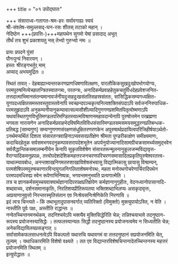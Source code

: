 +++
title = "०१ उपोद्घातः"

+++
संसाराध्व-गतागत-श्रम-हरः सर्वावगाह्यः स्वयं  
श्री-संश्लेष-समुल्लसद्-घन-रसः शीतस् तटाको महान् ।  
नेदिष्ठेन +++(प्रपत्ति-)+++महापथेन सुगमो येषां प्रसादाद् अभूत्  
तीर्थं तत्र शुभं प्रकाशयतु नस् तेभ्यो गुरुभ्यो नमः ॥  

प्रायः प्रपदने पुंसां  
पौनःपुन्यं निवारयन् ।  
हस्तः श्रीरङ्गभर्तुर् माम्  
अव्याद् अभयमुद्रितः ॥  

स्थितं तावत् - देहबाह्याभ्यन्तरकरणप्राणधिषणाविलक्षणः, पारलौकिकसुखदुःखोपभोगयोग्यः,  
परमपुरुषनित्येच्छातन्त्रितस्वातन्त्र्यः, परतन्त्रः, अनादिकर्मप्रवाहहेतुकचतुर्विधदेहप्रवेशजनित-  
तत्तदात्माभिमानसंतन्यमानावर्जनीयदुःसहदुःखसंततिसहस्रसंततः, सांसिद्धिकसम्यगध्यक्षित-  
युगपदध्यक्षितसमस्तवस्तुवास्तवेनापि स्वच्छन्दपञ्चकृत्यनित्यशक्तिसंपदाऽपि सर्वजननिरुपाधिक-  
परमसुहृदाऽपि अनुकम्पनीयानुकम्पावात्सल्यसौशील्यादिगुणगणप्रशमितपितृत्वोष्मणाऽपि  
यथावस्थितगुणविभूतिमण्डलपरिमण्डितस्यात्मविश्राणनमहावदान्येनापि पुरुषोत्तमेन परब्रह्मणा  
भगवता नारायणेन अनादिकर्मप्रवाहभेदविषमितविविधसंसारिमण्डलसमसमयसमुद्धरणप्रतिबन्धक-  
प्रतिबद्ध [साम्यगुण] सम्यग्गुणगणसंरक्षणसंधुक्षितरणरणकेन अपुरुषार्थप्रदायित्वपरिजिहीर्षयाऽर्थतो-  
ऽनर्थमप्यर्थितं दिशता संसारतन्त्रवाहिनाऽप्यवसरप्रतीक्षेण श्रीमता पुण्डरीकाक्षेण समीक्ष्यमाणः,  
कदाचिदहेतुक सर्वसमभगवदनुकम्पावसरापदेशभूतेन अपर्यनुयोज्यानादिसामग्रीचक्रसामर्थ्यसमुद्भवेन  
सर्वसैद्धान्तिकसमालम्बनीयेन केनापि सुकृतविशेषेण संसारतरून्मूलनानुकूलजन्मविद्यावृत्त-  
वैराग्यादिकमनुप्रपन्नः, तत्त्वोपदेशदेशिकमहत्तरजनचरणपरिचरणसमासादितप्रकृतिपुरुषेश्वरतत्त्व-  
याथात्म्यावबोधः, अनन्तशाखनिगमतरुशाखाविशेषसंभवासु विद्यात्मिकासु छायासु विश्राम्यन्,  
परमशेषिपरमपुरुषचरणारविन्दयुगलनिगलिताशेषमनोरथः, महता मनोरथगोचरेणार्चिरादिपथेन  
परमपदमधिरुह्य स्वेन रूपेणाभिनिष्पन्नः, भगवन्तमनुभवति प्रत्यगात्मेति ।  
तत्र च ज्ञानकर्मसमुच्चयवाक्यार्थज्ञानादिपरपक्षप्रतिक्षेपेण कर्मज्ञानानुगृहीतः, वेदनध्यानोपासानादि-  
शब्दवाच्यः, दर्शनसमानाकृतिः, निरतिशयप्रीतिरूपतया भक्तिशब्दाभिलप्यः असकृदावृत्तः,  
आप्रयाणानुवृत्तो निरन्तरस्मृतिसंतान एव निःश्रेयसनिःश्रेणिकेति निरणायि ॥  
इदं त्वत्र चिन्त्यते - किं तथाभूतादुपासनवर्गात् व्यतिरिक्तो (विमुक्तो) मुक्त्युपायोऽस्ति, न वेति ।  
नास्तीति पूर्वः पक्षः, अस्तीति राद्धान्तः ॥  
नन्वेतच्चिन्तनमनर्थकम्, तदनिश्चयेऽपि भक्त्यैव मुक्तिसिद्धेरिति चेन्न; तन्निश्चयाभावे तदनुष्ठान-  
रूपस्य प्रयोजनस्यासिद्धेः । तत्फलस्यान्यतः सिद्धौ तदनुष्ठानस्य प्रयोजनत्वमेव न सिध्यतीति चेन्न;  
अनेकविद्याविलयप्रसङ्गात् ॥  
सर्वासामेकफलसाधनत्वेऽपि विकल्पतो यथारुचि यथावगमं वा तत्तदनुष्ठानं सप्रयोजनमिति चेत्,  
तुल्यम् । यथाधिकारमिति विशेषो वक्ष्यते । तत एव विद्यान्तरविशेषचिन्तनादेतच्चिन्तनस्य महत्तरं  
प्रयोजनमिति स्थितम् ॥  
इत्युपोद्धातः ॥